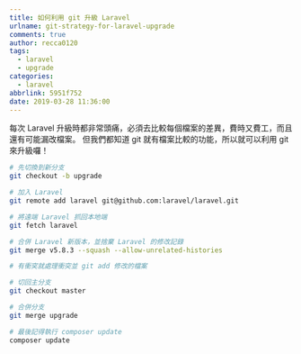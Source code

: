 ```yaml
---
title: 如何利用 git 升級 Laravel
urlname: git-strategy-for-laravel-upgrade
comments: true
author: recca0120
tags:
  - laravel
  - upgrade
categories:
  - laravel
abbrlink: 5951f752
date: 2019-03-28 11:36:00
---
```

每次 Laravel 升級時都非常頭痛，必須去比較每個檔案的差異，費時又費工，而且還有可能漏改檔案。
但我們都知道 git 就有檔案比較的功能，所以就可以利用 git 來升級囉！

```bash
# 先切換到新分支
git checkout -b upgrade

# 加入 Laravel
git remote add laravel git@github.com:laravel/laravel.git

# 將遠端 Laravel 抓回本地端
git fetch laravel

# 合併 Laravel 新版本，並捨棄 Laravel 的修改記錄
git merge v5.8.3 --squash --allow-unrelated-histories

# 有衝穾就處理衝突並 git add 修改的檔案

# 切回主分支
git checkout master

# 合併分支
git merge upgrade

# 最後記得執行 composer update
composer update
```